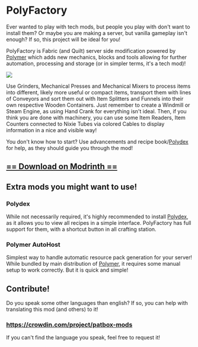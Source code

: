 # PolyFactory
Ever wanted to play with tech mods, but people you play with don't want to install them? 
Or maybe you are making a server, but vanilla gameplay isn't enough? If so, this project 
will be ideal for you!

PolyFactory is Fabric (and Quilt) server side modification powered by 
[Polymer](https://modrinth.com/mod/polymer) which adds new mechanics, blocks and tools allowing 
for further automation, processing and storage 
(or in simpler terms, it's a tech mod)!

![](https://cdn.modrinth.com/data/MikpSrAF/images/c9f682a402dba65fef2812de960456f42463b003.png)

Use Grinders, Mechanical Presses and Mechanical Mixers to process items into different, likely more
useful or compact items, transport them with lines of Conveyors and sort them out with Item Splitters
and Funnels into their own respective Wooden Containers. Just remember to create a Windmill 
or Steam Engine, as using Hand Crank for everything isn't ideal.
Then, if you think you are done with machinery, you can use some Item Readers, Item Counters
connected to Nixie Tubes via colored Cables to display information in a nice and visible way!

You don't know how to start? Use advancements and recipe book/[Polydex](https://modrinth.com/mod/polydex)
for help, as they should guide you through the mod!

## [== Download on Modrinth ==](https://modrinth.com/mod/polyfactory)

## Extra mods you might want to use!
### Polydex
While not necessarily required, it's highly recommended to install [Polydex](https://modrinth.com/mod/polydex), as it allows
you to view all recipes in a simple interface. PolyFactory has full support for them,
with a shortcut button in all crafting station.

### Polymer AutoHost
Simplest way to handle automatic resource pack generation for your server!
While bundled by main distribution of [Polymer](https://modrinth.com/mod/polymer), it requires some manual
setup to work correctly. But it is quick and simple!

## Contribute!
Do you speak some other languages than english? If so, you can help with translating
this mod (and others) to it!
### https://crowdin.com/project/patbox-mods
If you can't find the language you speak, feel free to request it!

